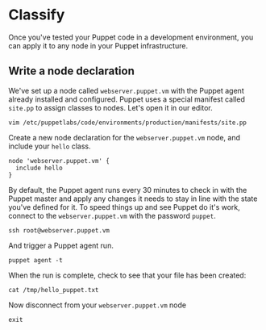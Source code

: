 # Classify

Once you've tested your Puppet code in a development environment, you can apply
it to any node in your Puppet infrastructure.

## Write a node declaration

We've set up a node called `webserver.puppet.vm` with the Puppet agent already
installed and configured. Puppet uses a special manifest called `site.pp` to
assign classes to nodes. Let's open it in our editor.

    vim /etc/puppetlabs/code/environments/production/manifests/site.pp

Create a new node declaration for the `webserver.puppet.vm` node, and include
your `hello` class.

```puppet
node 'webserver.puppet.vm' {
  include hello
}
```

By default, the Puppet agent runs every 30 minutes to check in with the Puppet
master and apply any changes it needs to stay in line with the state you've
defined for it. To speed things up and see Puppet do it's work, connect to the
`webserver.puppet.vm` with the password `puppet`.

    ssh root@webserver.puppet.vm

And trigger a Puppet agent run.

    puppet agent -t

When the run is complete, check to see that your file has been created:

    cat /tmp/hello_puppet.txt

Now disconnect from your `webserver.puppet.vm` node

    exit
